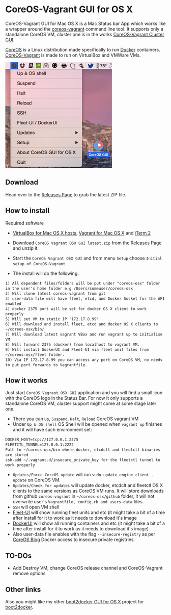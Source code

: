 CoreOS-Vagrant GUI for OS X
============================

CoreOS-Vagrant GUI for Mac OS X is a Mac Status bar App which works like a wrapper around the [coreos-vagrant](https://github.com/coreos/coreos-vagrant) command line tool. It supports only a standalone CoreOS VM, cluster one is in the works [CoreOS-Vagrant Cluster GUI](https://github.com/rimusz/coreos-osx-gui-cluster).
 
[CoreOS](https://coreos.com) is a Linux distribution made specifically to run [Docker](https://www.docker.io/) containers.
[CoreOS-Vagrant](https://github.com/coreos/coreos-vagrant) is made to run on VirtualBox and VMWare VMs.

![CoreOS-Vagrant-GUI L](coreos-vagrant-gui.png "CoreOS-Vagrant-GUI")

Download
--------
Head over to the [Releases Page](https://github.com/rimusz/coreos-osx-gui/releases) to grab the latest ZIP file.


How to install
----------

Required software
* [VirtualBox for Mac OS X hosts](https://www.virtualbox.org/wiki/Downloads), [Vagrant for Mac OS X](http://www.vagrantup.com/downloads.html) and [iTerm 2](http://www.iterm2.com/#/section/downloads)

* Download `CoreOS Vagrant OSX GUI latest.zip` from the [Releases Page](https://github.com/rimusz/coreos-osx-gui/releases) and unzip it.
* Start the `CoreOS Vagrant OSX GUI` and from menu `Setup` choose `Initial setup of CoreOS-Vagrant` 
* The install will do the following:
````
1) All dependent files/folders will be put under "coreos-osx" folder in the user's home folder e.g /Users/someuser/coreos-osx
2) Will clone latest coreos-vagrant from git
3) user-data file will have fleet, etcd, and Docker Socket for the API enabled
4) docker 2375 port will be set for docker OS X client to work properly
5) Will set VM to static IP '172.17.8.99' 
6) Will download and install fleet, etcd and docker OS X clients to ~/coreos-osx/bin/
7) Will download latest vagrant VBox and run vagrant up to initialise VM
8) Will forward 2375 (docker) from localhost to vagrant VM.
9) Will install DockerUI and Fleet-UI via fleet unit files from ~/coreos-osx/fleet folder.
10) Via IP 172.17.8.99 you can access any port on CoreOS VM, no needs to put port forwards to Vagrantfile.
````

How it works
------------

Just start `CoreOS Vagrant OSX GUI` application and you will find a small icon with the CoreOS logo in the Status Bar.
For now it only supports a standalone CoreOS VM, cluster support might come at some stage later one.

* There you can `Up`, `Suspend`, `Halt`, `Reload` CoreOS vagrant VM
* Under `Up & OS shell` OS Shell will be opened when `vagrant up` finishes and it will have such environment set:
````
DOCKER_HOST=tcp://127.0.0.1:2375
FLEETCTL_TUNNEL=127.0.0.1:2222
Path to ~/coreos-osx/bin where docker, etcdclt and fleetctl binaries are stored
ssh-add ~/.vagrant.d/insecure_private_key for the fleetctl tunnel to work properly
```` 
* `Updates/Force CoreOS update` will run `sudo update_engine_client -update` on CoreOS VM.
* `Updates/Check for updates` will update docker, etcdclt and fleetctl OS X clients to the same versions as CoreOS VM runs. It will store downloads from github `coreos-vagrant` in `~/coreos-osx/github` folder, it will not overwrite user's `Vagrantfile, config.rb and users-data` files.
* `SSH` will open VM shell
* [Fleet-UI](http://fleetui.com) will show running fleet units and etc (it might take a bit of a time after install for it to work as it needs to download it's image
* [DockerUI](https://github.com/crosbymichael/dockerui) will show all running containers and etc (it might take a bit of a time after install for it to work as it needs to download it's image)
* Also user-data file enables with the flag `--insecure-registry` as per [CoreOS Blog](https://coreos.com/blog/docker-1-3-2-security-update/) Docker access to insecure private registries.

TO-DOs
------

* Add Destroy VM, change CoreOS release channel and CoreOS-Vagrant remove options

Other links
-----------
Also you might like my other [boot2docker GUI for OS X](https://github.com/rimusz/boot2docker-gui-osx) project for [boot2docker](https://github.com/boot2docker/boot2docker).

